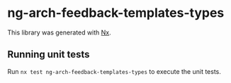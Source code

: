 # ng-arch-feedback-templates-types

This library was generated with [Nx](https://nx.dev).

## Running unit tests

Run `nx test ng-arch-feedback-templates-types` to execute the unit tests.
